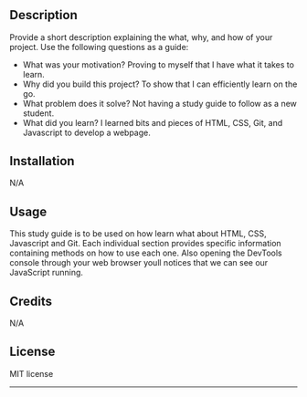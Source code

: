 # <My First Coding Masterpiece>

## Description

Provide a short description explaining the what, why, and how of your project. Use the following questions as a guide:

- What was your motivation? 
 Proving to myself that I have what it takes to learn.
- Why did you build this project? 
 To show that I can efficiently learn on the go.
- What problem does it solve? 
 Not having a study guide to follow as a new student.
- What did you learn? 
 I learned bits and pieces of HTML, CSS, Git, and Javascript to develop a webpage.


## Installation

N/A

## Usage

This study guide is to be used on how learn what about HTML, CSS, Javascript and Git. Each individual section provides specific information containing methods on how to use each one. Also opening the DevTools console through your web browser youll notices that we can see our JavaScript running.

## Credits

N/A

## License

MIT license

---
